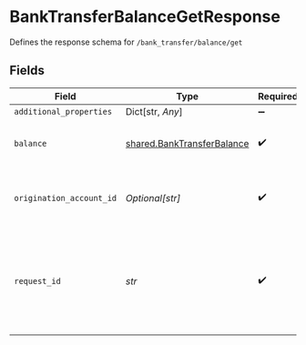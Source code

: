 # BankTransferBalanceGetResponse

Defines the response schema for `/bank_transfer/balance/get`


## Fields

| Field                                                                                                                                       | Type                                                                                                                                        | Required                                                                                                                                    | Description                                                                                                                                 |
| ------------------------------------------------------------------------------------------------------------------------------------------- | ------------------------------------------------------------------------------------------------------------------------------------------- | ------------------------------------------------------------------------------------------------------------------------------------------- | ------------------------------------------------------------------------------------------------------------------------------------------- |
| `additional_properties`                                                                                                                     | Dict[str, *Any*]                                                                                                                            | :heavy_minus_sign:                                                                                                                          | N/A                                                                                                                                         |
| `balance`                                                                                                                                   | [shared.BankTransferBalance](../../models/shared/banktransferbalance.md)                                                                    | :heavy_check_mark:                                                                                                                          | Information about the balance of a bank transfer                                                                                            |
| `origination_account_id`                                                                                                                    | *Optional[str]*                                                                                                                             | :heavy_check_mark:                                                                                                                          | The ID of the origination account that this balance belongs to.                                                                             |
| `request_id`                                                                                                                                | *str*                                                                                                                                       | :heavy_check_mark:                                                                                                                          | A unique identifier for the request, which can be used for troubleshooting. This identifier, like all Plaid identifiers, is case sensitive. |